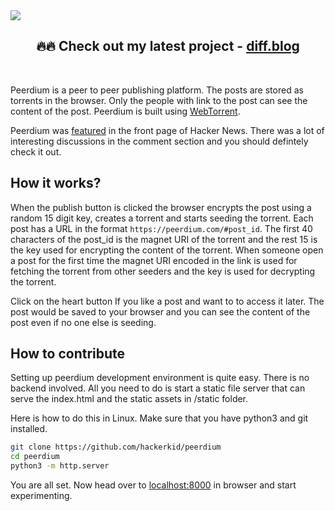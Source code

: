 <img src="static/images/peerdium_with_name.png">

<h2  align="center">
  🔥🔥
  Check out my latest project - <a href="http://bit.ly/diff-peerdium">diff.blog</a>
</h2>
<br>


Peerdium is a peer to peer publishing platform. The posts are stored as torrents
in the browser. Only the people with link to the post can see the content of the post. Peerdium is built using [WebTorrent](https://github.com/webtorrent/webtorrent).


Peerdium was [featured](https://news.ycombinator.com/item?id=17060272) in the front page of Hacker News. There was a lot of interesting discussions in the comment section and you should defintely check it out.


## How it works?

When the publish button is clicked the browser encrypts the post using a random 15 digit key, creates a torrent and starts seeding the torrent.  Each post has a URL in the format `https://peerdium.com/#post_id`. The first 40 characters of the post_id is the magnet URI of the torrent and the rest 15 is the key used for encrypting the content of the torrent. When someone open a post for the first time the magnet URI encoded in the link is used for fetching the torrent from other seeders and the key is used for decrypting the torrent.

Click on the heart button If you like a post and want to to access it later. The post would be saved to your browser and you can see the content of the post even if no one else is seeding.

## How to contribute
Setting up peerdium development environment is quite easy. There is no backend involved. All you need to do is start a static file server that can serve the index.html and the static assets in /static folder.

Here is how to do this in Linux. Make sure that you have python3 and git installed.

```bash
git clone https://github.com/hackerkid/peerdium
cd peerdium
python3 -m http.server
```

You are all set. Now head over to [localhost:8000](http://localhost:8000) in browser and start experimenting.
